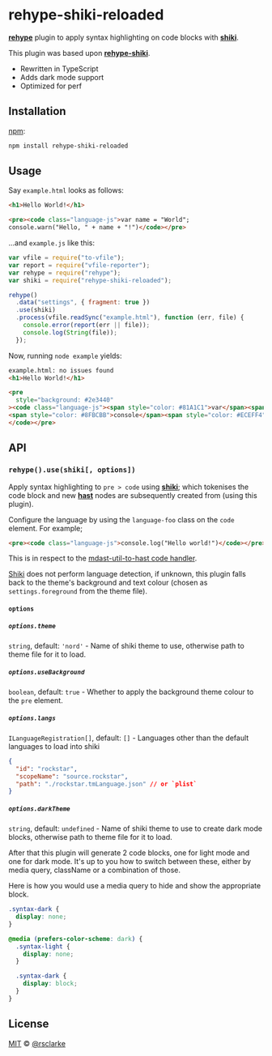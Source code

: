 # rehype-shiki-reloaded

[**rehype**][rehype] plugin to apply syntax highlighting on code blocks with [**shiki**][shiki].

This plugin was based upon [**rehype-shiki**][rehype-shiki].

- Rewritten in TypeScript
- Adds dark mode support
- Optimized for perf

## Installation

[npm][]:

```bash
npm install rehype-shiki-reloaded
```

## Usage

Say `example.html` looks as follows:

```html
<h1>Hello World!</h1>

<pre><code class="language-js">var name = "World";
console.warn("Hello, " + name + "!")</code></pre>
```

...and `example.js` like this:

```javascript
var vfile = require("to-vfile");
var report = require("vfile-reporter");
var rehype = require("rehype");
var shiki = require("rehype-shiki-reloaded");

rehype()
  .data("settings", { fragment: true })
  .use(shiki)
  .process(vfile.readSync("example.html"), function (err, file) {
    console.error(report(err || file));
    console.log(String(file));
  });
```

Now, running `node example` yields:

```html
example.html: no issues found
<h1>Hello World!</h1>

<pre
  style="background: #2e3440"
><code class="language-js"><span style="color: #81A1C1">var</span><span style="color: #D8DEE9FF"> </span><span style="color: #D8DEE9">name</span><span style="color: #D8DEE9FF"> </span><span style="color: #81A1C1">=</span><span style="color: #D8DEE9FF"> </span><span style="color: #ECEFF4">"</span><span style="color: #A3BE8C">World</span><span style="color: #ECEFF4">"</span><span style="color: #81A1C1">;</span>
<span style="color: #8FBCBB">console</span><span style="color: #ECEFF4">.</span><span style="color: #88C0D0">warn</span><span style="color: #D8DEE9FF">(</span><span style="color: #ECEFF4">"</span><span style="color: #A3BE8C">Hello, </span><span style="color: #ECEFF4">"</span><span style="color: #D8DEE9FF"> </span><span style="color: #81A1C1">+</span><span style="color: #D8DEE9FF"> </span><span style="color: #D8DEE9">name</span><span style="color: #D8DEE9FF"> </span><span style="color: #81A1C1">+</span><span style="color: #D8DEE9FF"> </span><span style="color: #ECEFF4">"</span><span style="color: #A3BE8C">!</span><span style="color: #ECEFF4">"</span><span style="color: #D8DEE9FF">)</span>
</code></pre>
```

## API

### `rehype().use(shiki[, options])`

Apply syntax highlighting to `pre > code` using [**shiki**][shiki]; which tokenises the code block and new [**hast**][hast] nodes are subsequently created from (using this plugin).

Configure the language by using the `language-foo` class on the `code` element. For example;

```html
<pre><code class="language-js">console.log("Hello world!")</code></pre>
```

This is in respect to the [mdast-util-to-hast code handler](https://github.com/syntax-tree/mdast-util-to-hast/blob/master/lib/handlers/code.js).

[Shiki][shiki] does not perform language detection, if unknown, this plugin falls back to the theme's background and text colour (chosen as `settings.foreground` from the theme file).

#### `options`

##### `options.theme`

`string`, default: `'nord'` - Name of shiki theme to use, otherwise path to theme file for it to load.

##### `options.useBackground`

`boolean`, default: `true` - Whether to apply the background theme colour to the `pre` element.

##### `options.langs`

`ILanguageRegistration[]`, default: `[]` - Languages other than the default languages to load into shiki

```json
{
  "id": "rockstar",
  "scopeName": "source.rockstar",
  "path": "./rockstar.tmLanguage.json" // or `plist`
}
```

##### `options.darkTheme`

`string`, default: `undefined` - Name of shiki theme to use to create dark mode blocks, otherwise path to theme file for it to load.

After that this plugin will generate 2 code blocks, one for light mode and one for dark mode.
It's up to you how to switch between these, either by media query, className or a combination of those.

Here is how you would use a media query to hide and show the appropriate block.

```css
.syntax-dark {
  display: none;
}

@media (prefers-color-scheme: dark) {
  .syntax-light {
    display: none;
  }

  .syntax-dark {
    display: block;
  }
}
```

## License

[MIT][license] © [@rsclarke][rsclarke]

<!-- Definitions -->

[rehype]: https://github.com/rehypejs/rehype
[shiki]: https://github.com/octref/shiki
[rehype-shiki]: https://github.com/rsclarke/rehype-shiki
[npm]: https://docs.npmjs.com/cli/install
[hast]: https://github.com/syntax-tree/hast
[license]: LICENSE
[rsclarke]: https://rsclarke.dev
